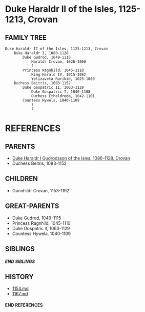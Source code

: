 # Duke Haraldr II of the Isles, 1125-1213, Crovan

## FAMILY TREE
```
Duke Haraldr II of the Isles, 1125-1213, Crovan
    Duke Haraldr I, 1080-1128
        Duke Gudrod, 1049-1115
            Haraldr Crovan, 1026-1060
            ?
        Princess Ragnhild, 1045-1110
            King Harald IV, 1015-1082
            Yelizaveta Rurikid, 1025-1089
    Duchess Beitris, 1083-1152    
        Duke Gospatric II, 1063-1129
            Duke Gospatric I, 1040-1108
            Duchess Etheldreda, 1042-1101
        Countess Hywela, 1040-1109
            ?
            ?
```


# REFERENCES

## PARENTS 
* [Duke Haraldr I Gudrodsson of the Isles, 1080-1128, Crovan](p/haraldr_i_gudrodsson_1080.md)
* Duchess Beitris, 1083-1152

## CHILDREN 
* Gunnhildr Crovan, 1153-1192


## GREAT-PARENTS 
* Duke Gudrod, 1049-1115
* Princess Ragnhild, 1045-1110
* Duke Gospatric II, 1063-1129
* Countess Hywela, 1040-1109

## SIBLINGS

##### END SIBLINGS  
## HISTORY
* [1154.md](../h/1154.md)
* [1167.md](../h/1167.md)

#### END REFERENCES
